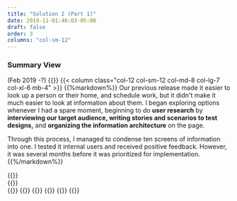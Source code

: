 ```yaml
---
title: "Solution 2 (Part 1)"
date: 2019-11-01:46:03-05:00
draft: false
order: 3
columns: "col-sm-12"
---
```

### Summary View 
(Feb 2019 -?)
{{<row>}}
{{< column class="col-12 col-sm-12 col-md-8 col-lg-7 col-xl-6 mb-4" >}}
{{%markdown%}}
Our previous release made it easier to look up a person or their home, and schedule work, but it didn't make it much easier to look at information about them. I began exploring options whenever I had a spare moment, beginning to do **user research** by **interviewing our target audience, writing stories and scenarios to test designs,** and **organizing the information architecture** on the page. 

Through this process, I managed to condense ten screens of information into one. I tested it internal users and received positive feedback. However, it was several months before it was prioritized for implementation.
{{%/markdown%}}

<div class="row mt-4">
<div class="col-6 col-sm-6">
 {{<workImage class="figure text-muted mb-4" src="/work/pm-call-experience/03-summaries/v1contact.png" alt="redesigning the contact screen within our existing UI" caption="redesigning the contact screen within our existing UI">}}
 </div>
 <div class="col-6 col-sm-6">
  {{<workImage class="figure text-muted mb-4" src="/work/pm-call-experience/03-summaries/v1property.png" alt="redesigning the property screen within our existing UI" caption="redesigning the property screen within our existing UI">}}
</div>
</div>
{{</column>}}
    {{<column  class="col-sm-12 col-md-4 col-lg-5 col-xl-6 mb-4">}}
        {{<workImage class="figure text-muted mb-4" src="/work/pm-call-experience/03-summaries/userFlows.png" alt="information architecture and content design" caption="information architecture and content design">}}
        {{<workImage class="figure text-muted mb-4" src="/work/pm-call-experience/03-summaries/summary-drafts.jpg" alt="task analysis and scenario design for common user goals" caption="task analysis and scenario design for common user goals">}}
    {{</column>}}
{{</row>}}
